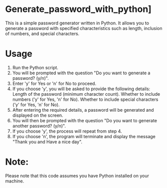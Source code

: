 # Generate_password_with_python]

This is a simple password generator written in Python. It allows you to generate a password with specified characteristics such as length, inclusion of numbers, and special characters.

# Usage
1. Run the Python script.
2. You will be prompted with the question "Do you want to generate a password? (y/n)".
3. Enter 'y' for Yes or 'n' for No to proceed.
4. If you choose 'y', you will be asked to provide the following details:
    Length of the password (minimum character count).
    Whether to include numbers ('y' for Yes, 'n' for No).
    Whether to include special characters ('y' for Yes, 'n' for No).
5. After entering the required details, a password will be generated and displayed on the screen.
6. You will then be prompted with the question "Do you want to generate another password? (y/n)".
7. If you choose 'y', the process will repeat from step 4.
8. If you choose 'n', the program will terminate and display the message "Thank you and Have a nice day".

# Note:
Please note that this code assumes you have Python installed on your machine.
